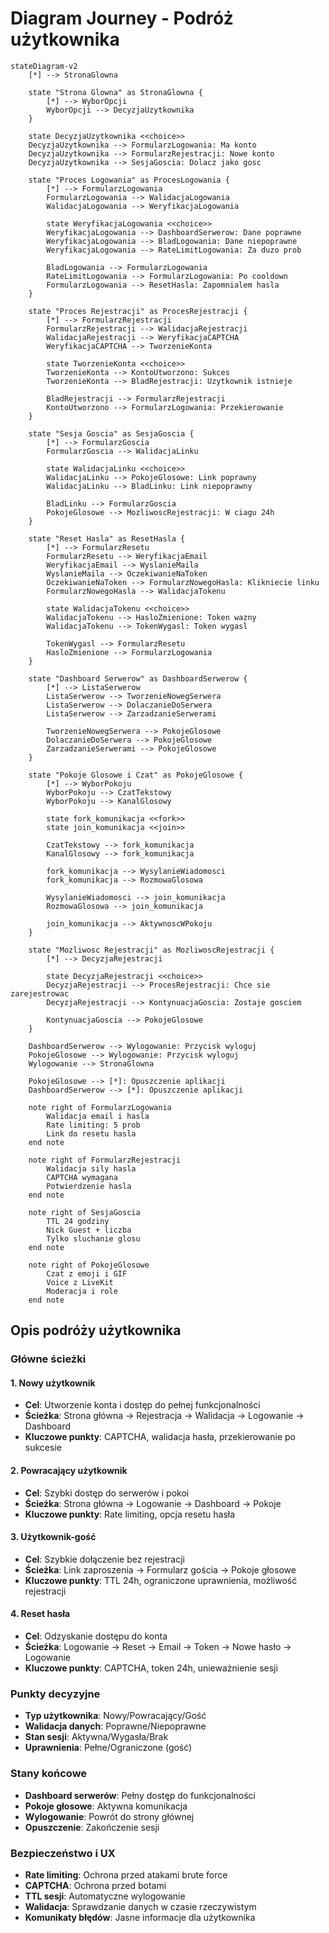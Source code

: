 # Diagram Journey - Podróż użytkownika

```mermaid
stateDiagram-v2
    [*] --> StronaGlowna
    
    state "Strona Glowna" as StronaGlowna {
        [*] --> WyborOpcji
        WyborOpcji --> DecyzjaUzytkownika
    }
    
    state DecyzjaUzytkownika <<choice>>
    DecyzjaUzytkownika --> FormularzLogowania: Ma konto
    DecyzjaUzytkownika --> FormularzRejestracji: Nowe konto
    DecyzjaUzytkownika --> SesjaGoscia: Dolacz jako gosc
    
    state "Proces Logowania" as ProcesLogowania {
        [*] --> FormularzLogowania
        FormularzLogowania --> WalidacjaLogowania
        WalidacjaLogowania --> WeryfikacjaLogowania
        
        state WeryfikacjaLogowania <<choice>>
        WeryfikacjaLogowania --> DashboardSerwerow: Dane poprawne
        WeryfikacjaLogowania --> BladLogowania: Dane niepoprawne
        WeryfikacjaLogowania --> RateLimitLogowania: Za duzo prob
        
        BladLogowania --> FormularzLogowania
        RateLimitLogowania --> FormularzLogowania: Po cooldown
        FormularzLogowania --> ResetHasla: Zapomnialem hasla
    }
    
    state "Proces Rejestracji" as ProcesRejestracji {
        [*] --> FormularzRejestracji
        FormularzRejestracji --> WalidacjaRejestracji
        WalidacjaRejestracji --> WeryfikacjaCAPTCHA
        WeryfikacjaCAPTCHA --> TworzenieKonta
        
        state TworzenieKonta <<choice>>
        TworzenieKonta --> KontoUtworzono: Sukces
        TworzenieKonta --> BladRejestracji: Uzytkownik istnieje
        
        BladRejestracji --> FormularzRejestracji
        KontoUtworzono --> FormularzLogowania: Przekierowanie
    }
    
    state "Sesja Goscia" as SesjaGoscia {
        [*] --> FormularzGoscia
        FormularzGoscia --> WalidacjaLinku
        
        state WalidacjaLinku <<choice>>
        WalidacjaLinku --> PokojeGlosowe: Link poprawny
        WalidacjaLinku --> BladLinku: Link niepoprawny
        
        BladLinku --> FormularzGoscia
        PokojeGlosowe --> MozliwoscRejestracji: W ciagu 24h
    }
    
    state "Reset Hasla" as ResetHasla {
        [*] --> FormularzResetu
        FormularzResetu --> WeryfikacjaEmail
        WeryfikacjaEmail --> WyslanieMaila
        WyslanieMaila --> OczekiwanieNaToken
        OczekiwanieNaToken --> FormularzNowegoHasla: Klikniecie linku
        FormularzNowegoHasla --> WalidacjaTokenu
        
        state WalidacjaTokenu <<choice>>
        WalidacjaTokenu --> HasloZmienione: Token wazny
        WalidacjaTokenu --> TokenWygasl: Token wygasl
        
        TokenWygasl --> FormularzResetu
        HasloZmienione --> FormularzLogowania
    }
    
    state "Dashboard Serwerow" as DashboardSerwerow {
        [*] --> ListaSerwerow
        ListaSerwerow --> TworzenieNowegSerwera
        ListaSerwerow --> DolaczanieDoSerwera
        ListaSerwerow --> ZarzadzanieSerwerami
        
        TworzenieNowegSerwera --> PokojeGlosowe
        DolaczanieDoSerwera --> PokojeGlosowe
        ZarzadzanieSerwerami --> PokojeGlosowe
    }
    
    state "Pokoje Glosowe i Czat" as PokojeGlosowe {
        [*] --> WyborPokoju
        WyborPokoju --> CzatTekstowy
        WyborPokoju --> KanalGlosowy
        
        state fork_komunikacja <<fork>>
        state join_komunikacja <<join>>
        
        CzatTekstowy --> fork_komunikacja
        KanalGlosowy --> fork_komunikacja
        
        fork_komunikacja --> WysylanieWiadomosci
        fork_komunikacja --> RozmowaGlosowa
        
        WysylanieWiadomosci --> join_komunikacja
        RozmowaGlosowa --> join_komunikacja
        
        join_komunikacja --> AktywnoscWPokoju
    }
    
    state "Mozliwosc Rejestracji" as MozliwoscRejestracji {
        [*] --> DecyzjaRejestracji
        
        state DecyzjaRejestracji <<choice>>
        DecyzjaRejestracji --> ProcesRejestracji: Chce sie zarejestrowac
        DecyzjaRejestracji --> KontynuacjaGoscia: Zostaje gosciem
        
        KontynuacjaGoscia --> PokojeGlosowe
    }
    
    DashboardSerwerow --> Wylogowanie: Przycisk wyloguj
    PokojeGlosowe --> Wylogowanie: Przycisk wyloguj
    Wylogowanie --> StronaGlowna
    
    PokojeGlosowe --> [*]: Opuszczenie aplikacji
    DashboardSerwerow --> [*]: Opuszczenie aplikacji
    
    note right of FormularzLogowania
        Walidacja email i hasla
        Rate limiting: 5 prob
        Link do resetu hasla
    end note
    
    note right of FormularzRejestracji
        Walidacja sily hasla
        CAPTCHA wymagana
        Potwierdzenie hasla
    end note
    
    note right of SesjaGoscia
        TTL 24 godziny
        Nick Guest + liczba
        Tylko sluchanie glosu
    end note
    
    note right of PokojeGlosowe
        Czat z emoji i GIF
        Voice z LiveKit
        Moderacja i role
    end note
```

## Opis podróży użytkownika

### Główne ścieżki

#### 1. Nowy użytkownik
- **Cel**: Utworzenie konta i dostęp do pełnej funkcjonalności
- **Ścieżka**: Strona główna → Rejestracja → Walidacja → Logowanie → Dashboard
- **Kluczowe punkty**: CAPTCHA, walidacja hasła, przekierowanie po sukcesie

#### 2. Powracający użytkownik  
- **Cel**: Szybki dostęp do serwerów i pokoi
- **Ścieżka**: Strona główna → Logowanie → Dashboard → Pokoje
- **Kluczowe punkty**: Rate limiting, opcja resetu hasła

#### 3. Użytkownik-gość
- **Cel**: Szybkie dołączenie bez rejestracji
- **Ścieżka**: Link zaproszenia → Formularz gościa → Pokoje głosowe
- **Kluczowe punkty**: TTL 24h, ograniczone uprawnienia, możliwość rejestracji

#### 4. Reset hasła
- **Cel**: Odzyskanie dostępu do konta
- **Ścieżka**: Logowanie → Reset → Email → Token → Nowe hasło → Logowanie
- **Kluczowe punkty**: CAPTCHA, token 24h, unieważnienie sesji

### Punkty decyzyjne

- **Typ użytkownika**: Nowy/Powracający/Gość
- **Walidacja danych**: Poprawne/Niepoprawne
- **Stan sesji**: Aktywna/Wygasła/Brak
- **Uprawnienia**: Pełne/Ograniczone (gość)

### Stany końcowe

- **Dashboard serwerów**: Pełny dostęp do funkcjonalności
- **Pokoje głosowe**: Aktywna komunikacja
- **Wylogowanie**: Powrót do strony głównej
- **Opuszczenie**: Zakończenie sesji

### Bezpieczeństwo i UX

- **Rate limiting**: Ochrona przed atakami brute force
- **CAPTCHA**: Ochrona przed botami
- **TTL sesji**: Automatyczne wylogowanie
- **Walidacja**: Sprawdzanie danych w czasie rzeczywistym
- **Komunikaty błędów**: Jasne informacje dla użytkownika

